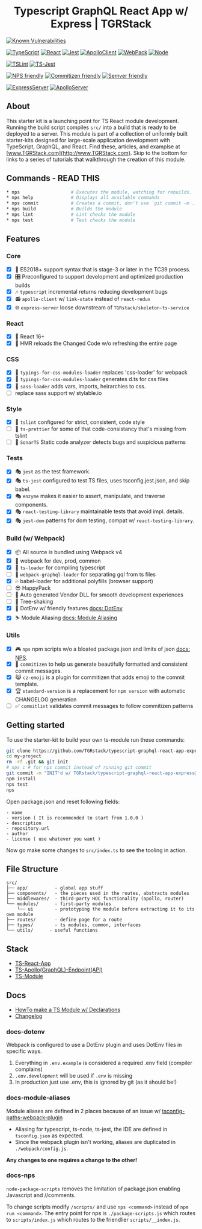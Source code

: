 <p align='center'>
  <h1 align='center'>Typescript GraphQL React App w/ Express | TGRStack</h1>
</p>

[![Known Vulnerabilities](https://snyk.io/test/github/TGRstack/typescript-graphql-react-app-express/badge.svg)](https://snyk.io/test/github/TGRstack/typescript-graphql-react-app-express)

[![TypeScript](https://img.shields.io/badge/TypeScript-3.3.1-blue.svg?style=flat-square)](https://github.com/Microsoft/TypeScript)
[![React](https://img.shields.io/badge/React-16.7.0-blue.svg?style=flat-square)](https://github.com/facebook/react)
[![Jest](https://img.shields.io/badge/Jest-24.1.0-blue.svg?style=flat-square)](https://github.com/kulshekhar/ts-jest)
[![ApolloClient](https://img.shields.io/badge/ApolloClient-2.4.12-blue.svg?style=flat-square)](https://github.com/apollographql/apollo-client)
[![WebPack](https://img.shields.io/badge/WebPack-4.29.1-blue.svg?style=flat-square)](https://github.com/webpack/webpack/)
[![Node](https://img.shields.io/badge/Node-11.9.0-blue.svg?style=flat-square)](https://nodejs.org/en/)

[![TSLint](https://img.shields.io/badge/TS_Lint-5.11.0-8400ff.svg?style=flat-square)](https://github.com/palantir/tslint/)
[![TS-Jest](https://img.shields.io/badge/TS_Jest-23.10.5-8400ff.svg?style=flat-square)](https://github.com/kulshekhar/ts-jest)

[![NPS friendly](https://img.shields.io/badge/NPS-friendly-brightgreen.svg?style=flat-square)](https://github.com/kentcdodds/nps)
[![Commitizen friendly](https://img.shields.io/badge/Commitizen-friendly-brightgreen.svg?style=flat-square)](https://commitizen.github.io/cz-cli/)
[![Semver friendly](https://img.shields.io/badge/SemVer-friendly-brightgreen.svg?style=flat-square)](https://docs.npmjs.com/about-semantic-versioning)

[![ExpressServer](https://img.shields.io/badge/Express_Server-4.16.4-red.svg?style=flat-square)](https://github.com/expressjs/express)
[![ApolloServer](https://img.shields.io/badge/Apollo_Server-2.3.3-red.svg?style=flat-square)](https://github.com/apollographql/apollo-server)

## About

This starter kit is a launching point for TS React module development. Running the build script compiles `src/` into a build that is ready to be deployed to a server. This module is part of a collection of uniformly built starter-kits designed for large-scale application development with TypeScript, GraphQL, and React. Find these, articles, and examplse at [www.TGRStack.com](http://www.TGRStack.com). Skip to the bottom for links to a series of tutorials that walkthrough the creation of this module.

## Commands - READ THIS

```bash
* nps                   # Executes the module, watching for rebuilds.
* nps help              # Displays all available commands
* nps commit            # Creates a commit, don't use `git commit -m ...`
* nps build             # Builds the module
* nps lint              # Lint checks the module
* nps test              # Test checks the module
```

## Features

### Core

- [x] 🚀  ES2018+ support syntax that is stage-3 or later in the TC39 process.
- [x] 🎛  Preconfigured to support development and optimized production builds
- [x] 🎶  `typescript` incremental returns reducing development bugs
- [x] 📻  `apollo-client` w/ `link-state` instead of `react-redux`
- [x] 🌐  `express-server` loose downstream of `TGRstack/skeleton-ts-service`

### React

- [x] 🐉  React 16+
- [x] 👾 HMR reloads the Changed Code w/o refreshing the entire page

### CSS

- [x] 🌅 `typings-for-css-modules-loader` replaces 'css-loader' for webpack
- [x] 🎠 `typings-for-css-modules-loader` generates d.ts for css files
- [x] 🌇 `sass-loader` adds vars, imports, heirarchies to css.
- [ ] replace sass support w/ stylable.io

### Style

- [x] 🚦  `tslint` configured for strict, consistent, code style
- [ ] 🚦  `ts-prettier` for some of that code-consistancy that's missing from tslint
- [ ] 🚦  `SonarTS` Static code analyzer detects bugs and suspicious patterns

### Tests

- [x] 🎭 `jest` as the test framework.
- [x] 🎭 `ts-jest` configured to test TS files, uses tsconfig.jest.json, and skip babel.
- [x] 🎭 `enzyme`  makes it easier to assert, manipulate, and traverse components.
- [x] 🎭 `react-testing-library` maintainable tests that avoid impl. details.
- [x] 🎭 `jest-dom` patterns for dom testing, compat w/ `react-testing-library`.

### Build (w/ Webpack)

- [x] 📦  All source is bundled using Webpack v4
- [x] 🌟  webpack for dev, prod, common
- [x] 🚦  `ts-loader` for compiling typescript
- [ ] 🚦  `webpack-graphql-loader` for separating gql from ts files
- [x] 💦  babel-loader for additional polyfills (browser support)
- [ ] 😎  HappyPack
- [ ] 🤖  Auto generated Vendor DLL for smooth development experiences
- [ ] 🍃  Tree-shaking
- [x] 👻  DotEnv w/ friendly features [docs: DotEnv](#docs-dotenv)
- [x] ⛷  Module Aliasing [docs: Module Aliasing](#docs-module-aliases)

### Utils

- [x] 🎮  `nps` npm scripts w/o a bloated package.json and limits of json [docs: NPS](#docs-nps).
- [x] 🙌  `commitizen` to help us generate beautifully formatted and consistent commit messages.
- [x] 😹  `cz-emoji` is a plugin for commitizen that adds emoji to the commit template.
- [x] 🏆  `standard-version` is a replacement for `npm version` with automatic CHANGELOG generation
- [ ] ✅  `commitlint` validates commit messages to follow commitizen patterns

## Getting started

To use the starter-kit to build your own ts-module run these commands:

```bash
git clone https://github.com/TGRstack/typescript-graphql-react-app-express my-project
cd my-project
rm -rf .git && git init
# nps c # for nps commit instead of running git commit
git commit -m "INIT'd w/ TGRstack/typescript-graphql-react-app-express@SHA4985"
npm install
nps test
nps
```

Open package.json and reset following fields:

```text
- name
- version ( It is recommended to start from 1.0.0 )
- description
- repository.url
- author
- license ( use whatever you want )
```

Now go make some changes to `src/index.ts` to see the tooling in action.

## File Structure

```text
src/
├── app/          - global app stuff
├── components/   - the pieces used in the routes, abstracts modules
├── middlewares/  - third-party HOC functionality (apollo, router)
└── modules/      - first-party modules
    └── ui        - prototyping the module before extracting it to its own module
├── routes/       - define page for a route
├── types/        - ts modules, common, interfaces
└── utils/      - useful functions
```

## Stack

- [TS-React-App](https://github.com/TGRstack/typescript-graphql-react-app)
- [TS-Apollo(GraphQL)-Endpoint(API)](https://github.com/TGRstack/typescript-apollo-endpoint)
- [TS-Module](https://github.com/Falieson/2018-typescript-module)

## Docs

- [HowTo make a TS Module w/ Declarations](http://www.tgrstack.com/#ts-module_articles)
- [Changelog](/CHANGELOG.md)

### docs-dotenv

Webpack is configured to use a DotEnv plugin and uses DotEnv files in specific ways.

1. Everything in `.env.example` is considered a required .env field (compiler complains)
2. `.env.development` will be used if `.env` is missing
3. In production just use .env, this is ignored by git (as it should be!)

### docs-module-aliases

Module aliases are defined in 2 places because of an issue w/ [tsconfig-paths-webpack-plugin](https://github.com/dividab/tsconfig-paths-webpack-plugin/issues/34)

- Aliasing for typescript, ts-node, ts-jest, the IDE are defined in `tsconfig.json` as expected.
- Since the webpack plugin isn't working, aliases are duplicated in `./webpack/config.js`.

**Any changes to one requires a change to the other!**

### docs-nps

`node-package-scripts` removes the limitation of package.json enabling Javascript and //comments. 

To change scripts modify `/scripts/` and use `nps <command>` instead of `npm run <command>`.
The entry point for nps is `./package-scripts.js` which routes to `scripts/index.js` which routes to the friendlier `scripts/__index.js`.
